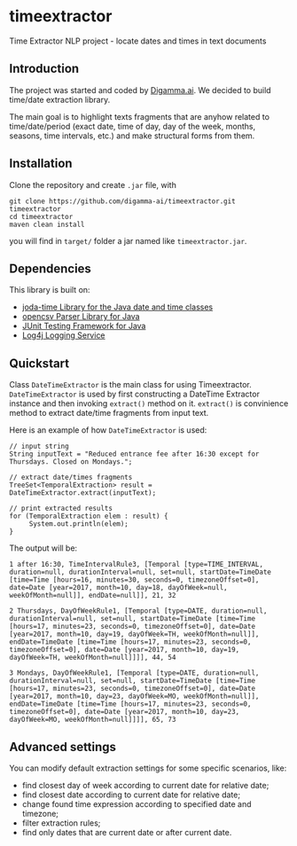 # timeextractor
Time Extractor NLP project - locate dates and times in text documents

## Introduction
The project was started and coded by [Digamma.ai](http://digamma.ai/). We decided to build time/date extraction library. 

The main goal is to highlight texts fragments that are anyhow related to time/date/period (exact date, time of day, day of the week, months, seasons, time intervals, etc.) and make structural forms from them.  

## Installation
Clone the repository and create `.jar` file, with
```
git clone https://github.com/digamma-ai/timeextractor.git timeextractor
cd timeextractor
maven clean install
```
you will find in `target/` folder a jar named like `timeextractor.jar`.
## Dependencies
This library is built on:
* [joda-time Library for the Java date and time classes](https://github.com/JodaOrg/joda-time)
* [opencsv Parser Library for Java](http://opencsv.sourceforge.net/)
* [JUnit Testing Framework for Java](http://junit.org/junit5/)
* [Log4j Logging Service](https://logging.apache.org/log4j/2.x/)

## Quickstart
Class `DateTimeExtractor` is the main class for using Timeextractor. `DateTimeExtractor` is used by first constructing a DateTime Extractor instance and then invoking `extract()` method on it. `extract()` is convinience method to extract date/time fragments from input text.

Here is an example of how `DateTimeExtractor` is used:
```
// input string
String inputText = "Reduced entrance fee after 16:30 except for Thursdays. Closed on Mondays.";
        
// extract date/times fragments
TreeSet<TemporalExtraction> result = DateTimeExtractor.extract(inputText);

// print extracted results
for (TemporalExtraction elem : result) {
     System.out.println(elem);
}
```

The output will be:
```
1 after 16:30, TimeIntervalRule3, [Temporal [type=TIME_INTERVAL, duration=null, durationInterval=null, set=null, startDate=TimeDate [time=Time [hours=16, minutes=30, seconds=0, timezoneOffset=0], date=Date [year=2017, month=10, day=18, dayOfWeek=null, weekOfMonth=null]], endDate=null]], 21, 32

2 Thursdays, DayOfWeekRule1, [Temporal [type=DATE, duration=null, durationInterval=null, set=null, startDate=TimeDate [time=Time [hours=17, minutes=23, seconds=0, timezoneOffset=0], date=Date [year=2017, month=10, day=19, dayOfWeek=TH, weekOfMonth=null]], endDate=TimeDate [time=Time [hours=17, minutes=23, seconds=0, timezoneOffset=0], date=Date [year=2017, month=10, day=19, dayOfWeek=TH, weekOfMonth=null]]]], 44, 54

3 Mondays, DayOfWeekRule1, [Temporal [type=DATE, duration=null, durationInterval=null, set=null, startDate=TimeDate [time=Time [hours=17, minutes=23, seconds=0, timezoneOffset=0], date=Date [year=2017, month=10, day=23, dayOfWeek=MO, weekOfMonth=null]], endDate=TimeDate [time=Time [hours=17, minutes=23, seconds=0, timezoneOffset=0], date=Date [year=2017, month=10, day=23, dayOfWeek=MO, weekOfMonth=null]]]], 65, 73
```
## Advanced settings
You can modify default extraction settings for some specific scenarios, like:
* find closest day of week according to current date for relative date;
* find closest date according to current date for relative date;
* change found time expression according to specified date and timezone;
* filter extraction rules;
* find only dates that are current date or after current date.
